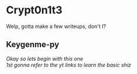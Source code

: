 # Crypt0n1t3
Welp, gotta make a few writeups, don't I?  
## Keygenme-py  
*Okay so lets begin with this one*  
_1st gonna refer to the yt links to learn the basic shiz_
